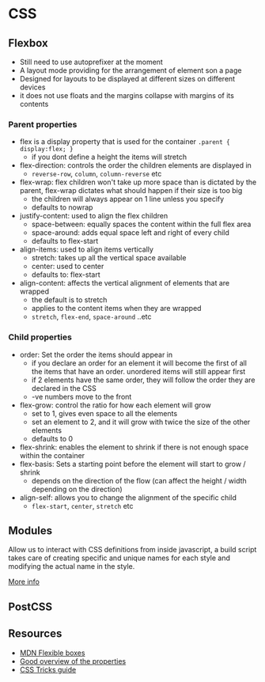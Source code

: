 # CSS
## Flexbox
* Still need to use autoprefixer at the moment
* A layout mode providing for the arrangement of element son a page
* Designed for layouts to be displayed at different sizes on different devices
* it does not use floats and the margins collapse with margins of its contents

### Parent properties
* flex is a display property that is used for the container
  `.parent { display:flex; }`
  - if you dont define a height the items will stretch
* flex-direction: controls the order the children elements are displayed in
  - `reverse-row`, `column`, `column-reverse` etc
* flex-wrap: flex children won't take up more space than is dictated by the parent, flex-wrap dictates what should happen if their size is too big
  - the children will always appear on 1 line unless you specify
  - defaults to nowrap
* justify-content: used to align the flex children
  - space-between: equally spaces the content within the full flex area
  - space-around: adds equal space left and right of every child
  - defaults to flex-start
* align-items: used to align items vertically
  - stretch: takes up all the vertical space available
  - center: used to center
  - defaults to: flex-start
* align-content: affects the vertical alignment of elements that are wrapped
  - the default is to stretch
  - applies to the content items when they are wrapped
  - `stretch`, `flex-end`, `space-around` ..etc

### Child properties
* order: Set the order the items should appear in
  - if you declare an order for an element it will become the first of all the items that have an order. unordered items will still appear first
  - if 2 elements have the same order, they will follow the order they are declared in the CSS
  - -ve numbers move to the front
* flex-grow: control the ratio for how each element will grow
  - set to 1, gives even space to all the elements
  - set an element to 2, and it will grow with twice the size of the other elements
  - defaults to 0  
* flex-shrink: enables the element to shrink if there is not enough space within the container
* flex-basis: Sets a starting point before the element will start to grow / shrink
  - depends on the direction of the flow (can affect the height / width depending on the direction)
* align-self: allows you to change the alignment of the specific child
  - `flex-start`, `center`, `stretch` etc

## Modules
Allow us to interact with CSS definitions from inside javascript, a build script takes care of creating specific and unique names for each style and modifying the actual name in the style.

[More info](http://glenmaddern.com/articles/css-modules)

## PostCSS


## Resources
* [MDN Flexible boxes](https://developer.mozilla.org/en-US/docs/Web/CSS/CSS_Flexible_Box_Layout/Using_CSS_flexible_boxes)
* [Good overview of the properties](https://www.youtube.com/watch?v=G7EIAgfkhmg)
* [CSS Tricks guide](https://css-tricks.com/snippets/css/a-guide-to-flexbox/)
